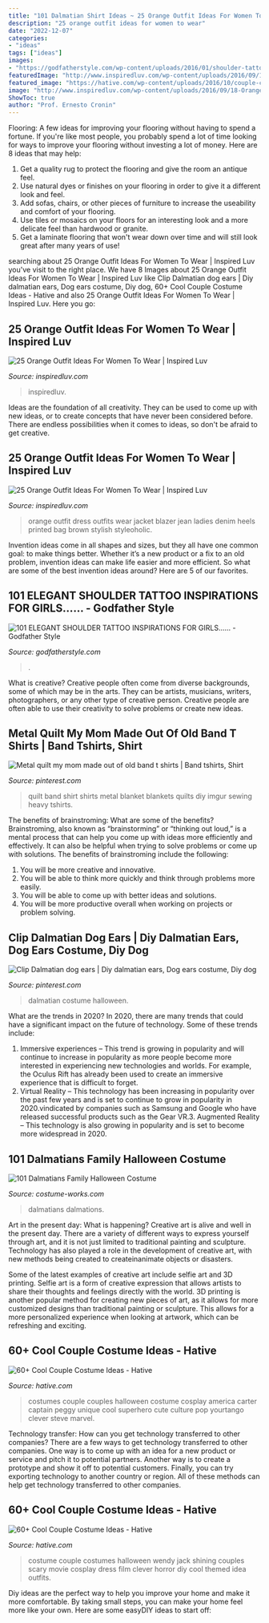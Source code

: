 ```yaml
---
title: "101 Dalmatian Shirt Ideas ~ 25 Orange Outfit Ideas For Women To Wear"
description: "25 orange outfit ideas for women to wear"
date: "2022-12-07"
categories:
- "ideas"
tags: ["ideas"]
images:
- "https://godfatherstyle.com/wp-content/uploads/2016/01/shoulder-tattoo-designs-18..jpg"
featuredImage: "http://www.inspiredluv.com/wp-content/uploads/2016/09/18-Orange-outfit-ideas-For-Women.jpg"
featured_image: "https://hative.com/wp-content/uploads/2016/10/couple-costumes/13-couple-costume-ideas-1.jpg"
image: "http://www.inspiredluv.com/wp-content/uploads/2016/09/18-Orange-outfit-ideas-For-Women.jpg"
ShowToc: true
author: "Prof. Ernesto Cronin"
---
```



Flooring: A few ideas for improving your flooring without having to spend a fortune.
If you're like most people, you probably spend a lot of time looking for ways to improve your flooring without investing a lot of money. Here are 8 ideas that may help: 
1. Get a quality rug to protect the flooring and give the room an antique feel. 
2. Use natural dyes or finishes on your flooring in order to give it a different look and feel. 
3. Add sofas, chairs, or other pieces of furniture to increase the useability and comfort of your flooring. 
4. Use tiles or mosaics on your floors for an interesting look and a more delicate feel than hardwood or granite. 
5. Get a laminate flooring that won't wear down over time and will still look great after many years of use! 

	

		
searching about 25 Orange Outfit Ideas For Women To Wear | Inspired Luv you've visit to the right place. We have 8 Images about 25 Orange Outfit Ideas For Women To Wear | Inspired Luv like Clip Dalmatian dog ears | Diy dalmatian ears, Dog ears costume, Diy dog, 60+ Cool Couple Costume Ideas - Hative and also 25 Orange Outfit Ideas For Women To Wear | Inspired Luv. Here you go:
		
    
## 25 Orange Outfit Ideas For Women To Wear | Inspired Luv

<img loading=lazy src="http://www.inspiredluv.com/wp-content/uploads/2016/09/16-Orange-outfit-ideas-For-Women-675x1024.jpg" onerror="this.onerror=null;this.src='https://tse4.mm.bing.net/th?id=OIP.O1RpFECptErPQ3XVHvmDHwHaLP&amp;pid=15.1';" alt="25 Orange Outfit Ideas For Women To Wear | Inspired Luv">

_Source: inspiredluv.com_

>inspiredluv. 

	

Ideas are the foundation of all creativity. They can be used to come up with new ideas, or to create concepts that have never been considered before. There are endless possibilities when it comes to ideas, so don't be afraid to get creative.

    
## 25 Orange Outfit Ideas For Women To Wear | Inspired Luv

<img loading=lazy src="http://www.inspiredluv.com/wp-content/uploads/2016/09/18-Orange-outfit-ideas-For-Women.jpg" onerror="this.onerror=null;this.src='https://tse4.mm.bing.net/th?id=OIP.F-2cok6x8m3gYNCiPYS1fQHaLH&amp;pid=15.1';" alt="25 Orange Outfit Ideas For Women To Wear | Inspired Luv">

_Source: inspiredluv.com_

>orange outfit dress outfits wear jacket blazer jean ladies denim heels printed bag brown stylish styleoholic. 

	

Invention ideas come in all shapes and sizes, but they all have one common goal: to make things better. Whether it’s a new product or a fix to an old problem, invention ideas can make life easier and more efficient. So what are some of the best invention ideas around? Here are 5 of our favorites.

    
## 101 ELEGANT SHOULDER TATTOO INSPIRATIONS FOR GIRLS...... - Godfather Style

<img loading=lazy src="https://godfatherstyle.com/wp-content/uploads/2016/01/shoulder-tattoo-designs-18..jpg" onerror="this.onerror=null;this.src='https://tse1.mm.bing.net/th?id=OIP.TiolBeKq26Fx91hp-fO2lAHaJ4&amp;pid=15.1';" alt="101 ELEGANT SHOULDER TATTOO INSPIRATIONS FOR GIRLS...... - Godfather Style">

_Source: godfatherstyle.com_

>. 

	

What is creative?
Creative people often come from diverse backgrounds, some of which may be in the arts. They can be artists, musicians, writers, photographers, or any other type of creative person. Creative people are often able to use their creativity to solve problems or create new ideas.

    
## Metal Quilt My Mom Made Out Of Old Band T Shirts | Band Tshirts, Shirt

<img loading=lazy src="https://i.pinimg.com/originals/f4/46/28/f446280b4e79d1cbcc6cdc0dd5c6edf0.jpg" onerror="this.onerror=null;this.src='https://tse1.mm.bing.net/th?id=OIP.3CFaC_7M1xCahf5Oi6K45AHaJ4&amp;pid=15.1';" alt="Metal quilt my mom made out of old band t shirts | Band tshirts, Shirt">

_Source: pinterest.com_

>quilt band shirt shirts metal blanket blankets quilts diy imgur sewing heavy tshirts. 

	

The benefits of brainstroming: What are some of the benefits?
Brainstroming, also known as “brainstorming” or “thinking out loud,” is a mental process that can help you come up with ideas more efficiently and effectively. It can also be helpful when trying to solve problems or come up with solutions. The benefits of brainstroming include the following: 
1. You will be more creative and innovative.
2. You will be able to think more quickly and think through problems more easily.
3. You will be able to come up with better ideas and solutions.
4. You will be more productive overall when working on projects or problem solving.

    
## Clip Dalmatian Dog Ears | Diy Dalmatian Ears, Dog Ears Costume, Diy Dog

<img loading=lazy src="https://i.pinimg.com/736x/aa/d7/9d/aad79dec1392b45278b527ba84f4dd22--dalmatian-dogs-dalmatians.jpg" onerror="this.onerror=null;this.src='https://tse1.mm.bing.net/th?id=OIP.1REbBvfRmYR8TcBTCDKbEQHaJ3&amp;pid=15.1';" alt="Clip Dalmatian dog ears | Diy dalmatian ears, Dog ears costume, Diy dog">

_Source: pinterest.com_

>dalmatian costume halloween. 

	

What are the trends in 2020?
In 2020, there are many trends that could have a significant impact on the future of technology. Some of these trends include:
1. Immersive experiences – This trend is growing in popularity and will continue to increase in popularity as more people become more interested in experiencing new technologies and worlds. For example, the Oculus Rift has already been used to create an immersive experience that is difficult to forget.
2. Virtual Reality – This technology has been increasing in popularity over the past few years and is set to continue to grow in popularity in 2020.vindicated by companies such as Samsung and Google who have released successful products such as the Gear VR.3. Augmented Reality – This technology is also growing in popularity and is set to become more widespread in 2020.

    
## 101 Dalmatians Family Halloween Costume

<img loading=lazy src="https://photos.costume-works.com/full/101-d.jpg" onerror="this.onerror=null;this.src='https://tse3.mm.bing.net/th?id=OIP.JD91QnKuwYZCzO5EtCDm3wHaKp&amp;pid=15.1';" alt="101 Dalmatians Family Halloween Costume">

_Source: costume-works.com_

>dalmatians dalmations. 

	

Art in the present day: What is happening?
Creative art is alive and well in the present day. There are a variety of different ways to express yourself through art, and it is not just limited to traditional painting and sculpture. Technology has also played a role in the development of creative art, with new methods being created to createinanimate objects or disasters. 

Some of the latest examples of creative art include selfie art and 3D printing. Selfie art is a form of creative expression that allows artists to share their thoughts and feelings directly with the world. 3D printing is another popular method for creating new pieces of art, as it allows for more customized designs than traditional painting or sculpture. This allows for a more personalized experience when looking at artwork, which can be refreshing and exciting.

    
## 60+ Cool Couple Costume Ideas - Hative

<img loading=lazy src="https://hative.com/wp-content/uploads/2016/10/couple-costumes/13-couple-costume-ideas-1.jpg" onerror="this.onerror=null;this.src='https://tse3.mm.bing.net/th?id=OIP.B39bwuYFe_t8JcF0K1MmYQHaLL&amp;pid=15.1';" alt="60+ Cool Couple Costume Ideas - Hative">

_Source: hative.com_

>costumes couple couples halloween costume cosplay america carter captain peggy unique cool superhero cute culture pop yourtango clever steve marvel. 

	

Technology transfer: How can you get technology transferred to other companies?
There are a few ways to get technology transferred to other companies. One way is to come up with an idea for a new product or service and pitch it to potential partners. Another way is to create a prototype and show it off to potential customers. Finally, you can try exporting technology to another country or region. All of these methods can help get technology transferred to other companies.

    
## 60+ Cool Couple Costume Ideas - Hative

<img loading=lazy src="https://hative.com/wp-content/uploads/2016/10/couple-costumes/43-couple-costume-ideas-1.jpg" onerror="this.onerror=null;this.src='https://tse4.mm.bing.net/th?id=OIP.Zqr_nw4BpWh59Ap19WaeUwHaNJ&amp;pid=15.1';" alt="60+ Cool Couple Costume Ideas - Hative">

_Source: hative.com_

>costume couple costumes halloween wendy jack shining couples scary movie cosplay dress film clever horror diy cool themed idea outfits. 

	

Diy ideas are the perfect way to help you improve your home and make it more comfortable. By taking small steps, you can make your home feel more like your own. Here are some easyDIY ideas to start off: 

